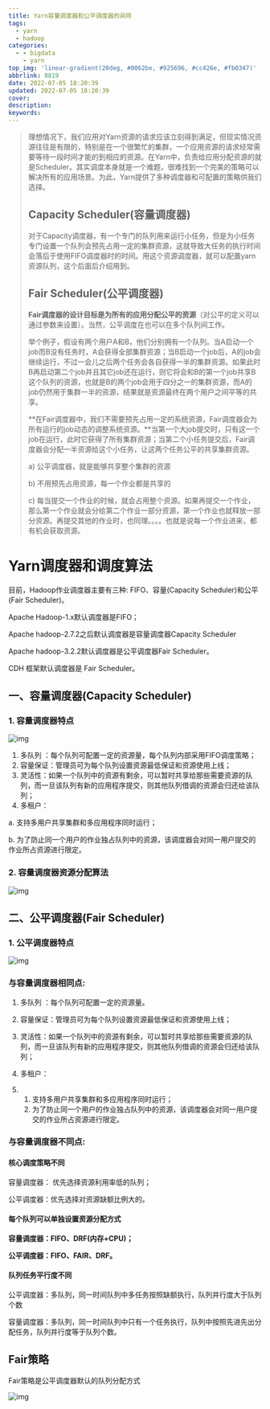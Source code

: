 ```yaml
---
title: Yarn容量调度器和公平调度器的异同
tags:
  - yarn
  - hadoop
categories:
  - - bigdata
    - yarn
top_img: 'linear-gradient(20deg, #0062be, #925696, #cc426e, #fb0347)'
abbrlink: 8819
date: 2022-07-05 18:20:39
updated: 2022-07-05 18:20:39
cover:
description:
keywords:
---
```


> 理想情况下，我们应用对Yarn资源的请求应该立刻得到满足，但现实情况资源往往是有限的，特别是在一个很繁忙的集群，一个应用资源的请求经常需要等待一段时间才能的到相应的资源。在Yarn中，负责给应用分配资源的就是Scheduler。其实调度本身就是一个难题，很难找到一个完美的策略可以解决所有的应用场景。为此，Yarn提供了多种调度器和可配置的策略供我们选择。
>
> ## Capacity Scheduler(容量调度器)
>
> 对于Capacity调度器，有一个专门的队列用来运行小任务，但是为小任务专门设置一个队列会预先占用一定的集群资源，这就导致大任务的执行时间会落后于使用FIFO调度器时的时间。用这个资源调度器，就可以配置yarn资源队列，这个后面后介绍用到。
>
> ## Fair Scheduler(公平调度器)
>
> **Fair调度器的设计目标是为所有的应用分配公平的资源**（对公平的定义可以通过参数来设置）。当然，公平调度在也可以在多个队列间工作。
>
> 举个例子，假设有两个用户A和B，他们分别拥有一个队列。当A启动一个job而B没有任务时，A会获得全部集群资源；当B启动一个job后，A的job会继续运行，不过一会儿之后两个任务会各自获得一半的集群资源。如果此时B再启动第二个job并且其它job还在运行，则它将会和B的第一个job共享B这个队列的资源，也就是B的两个job会用于四分之一的集群资源，而A的job仍然用于集群一半的资源，结果就是资源最终在两个用户之间平等的共享。
>
> **在Fair调度器中，我们不需要预先占用一定的系统资源，Fair调度器会为所有运行的job动态的调整系统资源。**当第一个大job提交时，只有这一个job在运行，此时它获得了所有集群资源；当第二个小任务提交后，Fair调度器会分配一半资源给这个小任务，让这两个任务公平的共享集群资源。 
>
> a) 公平调度器，就是能够共享整个集群的资源 
>
> b) 不用预先占用资源，每一个作业都是共享的 
>
> c) 每当提交一个作业的时候，就会占用整个资源。如果再提交一个作业，那么第一个作业就会分给第二个作业一部分资源，第一个作业也就释放一部分资源。再提交其他的作业时，也同理。。。。也就是说每一个作业进来，都有机会获取资源。

# Yarn调度器和调度算法

目前，Hadoop作业调度器主要有三种: FIFO、容量(Capacity Scheduler)和公平(Fair Scheduler)。

Apache Hadoop-1.x默认调度器是FIFO；

Apache hadoop-2.7.2之后默认调度器是容量调度器Capacity Scheduler

Apache hadoop-3.2.2默认调度器是公平调度器Fair Scheduler。

CDH 框架默认调度器是 Fair Scheduler。

## 一、容量调度器(Capacity Scheduler)

### 1. 容量调度器特点

![img](https://cdn.nlark.com/yuque/0/2022/png/2500465/1657019460282-1d05ddc1-06a3-4931-b8ac-96ededf60c3b.png)

1. 多队列 ：每个队列可配置一定的资源量，每个队列内部采用FIFO调度策略；
2. 容量保证：管理员可为每个队列设置资源最低保证和资源使用上线；
3. 灵活性：如果一个队列中的资源有剩余，可以暂时共享给那些需要资源的队列，而一旦该队列有新的应用程序提交，则其他队列借调的资源会归还给该队列；
4. 多租户：

a. 支持多用户共享集群和多应用程序同时运行；

b. 为了防止同一个用户的作业独占队列中的资源，该调度器会对同一用户提交的作业所占资源进行限定。

### 2. 容量调度器资源分配算法

![img](https://cdn.nlark.com/yuque/0/2022/png/2500465/1657018164262-f5e7e270-fc4c-41e8-ba92-cac2a508bcdb.png)

## 二、公平调度器(Fair Scheduler)

### 1. 公平调度器特点

![img](https://cdn.nlark.com/yuque/0/2022/png/2500465/1657019558958-d7f020f1-230e-4855-92f8-11c473379a18.png)

### 与容量调度器相同点:

1. 多队列 ：每个队列可配置一定的资源量。
2. 容量保证：管理员可为每个队列设置资源最低保证和资源使用上线；
3. 灵活性：如果一个队列中的资源有剩余，可以暂时共享给那些需要资源的队列，而一旦该队列有新的应用程序提交，则其他队列借调的资源会归还给该队列；
4. 多租户：

1. 1.  支持多用户共享集群和多应用程序同时运行；
   2.  为了防止同一个用户的作业独占队列中的资源，该调度器会对同一用户提交的作业所占资源进行限定。

### 与容量调度器不同点:

#### 核心调度策略不同

容量调度器： 优先选择资源利用率低的队列；

公平调度器：优先选择对资源缺额比例大的。

#### 每个队列可以单独设置资源分配方式

**容量调度器：FIFO、DRF(内存+CPU)；**

**公平调度器：FIFO、FAIR、DRF。**

#### 队列任务平行度不同

公平调度器：多队列，同一时间队列中多任务按照缺额执行，队列并行度大于队列个数

容量调度器：多队列，同一时间队列中只有一个任务执行，队列中按照先进先出分配任务，队列并行度等于队列个数。

## Fair策略

Fair策略是公平调度器默认的队列分配方式

![img](https://cdn.nlark.com/yuque/0/2022/png/2500465/1657018698231-b7ca6c87-74ef-4128-8c05-89fbbab59881.png)
